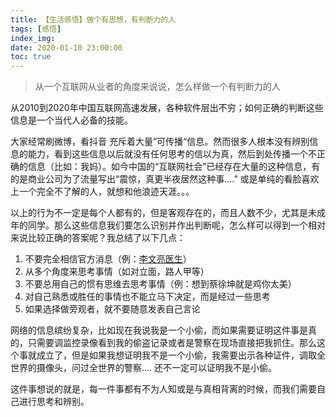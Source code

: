 ```yaml
---
title: 【生活感悟】做个有思想，有判断力的人
tags: [感悟]
index_img: 
date: 2020-01-10 23:00:00
toc: true
---
```


> 从一个互联网从业者的角度来说说，怎么样做一个有判断力的人
<!--more-->

从2010到2020年中国互联网高速发展，各种软件层出不穷；如何正确的判断这些信息是一个当代人必备的技能。

大家经常刷微博，看抖音 充斥着大量”可传播“信息。然而很多人根本没有辨别信息的能力，看到这些信息以后就没有任何思考的信以为真，然后到处传播一个不正确的信息（比如：我妈）。如今中国的“互联网社会”已经存在大量的这种信息，有的是商业公司为了流量写出“震惊，真更半夜居然这种事....” 或是单纯的看脸喜欢上一个完全不了解的人，就想和他浪迹天涯。。。

以上的行为不一定是每个人都有的，但是客观存在的，而且人数不少，尤其是未成年的同学。那么这些信息我们要怎么识别并作出判断呢，怎么样可以得到一个相对来说比较正确的答案呢？我总结了以下几点：

1. 不要完全相信官方消息（例：<a href="http://www.wh.gov.cn/hbgovinfo/zwgk_8265/tzgg/202002/t20200207_304499.html" >李文亮医生</a>）
2. 从多个角度来思考事情（如对立面，路人甲等）
3. 不要总用自己的惯有思维去思考事情（例：想到蔡徐坤就是鸡你太美）
4. 对自己熟悉或胜任的事情也不能立马下决定，而是经过一些思考
5. 如果选择做旁观者，就不要随意发表自己言论

网络的信息缤纷复杂，比如现在我说我是一个小偷，而如果需要证明这件事是真的，只需要调监控录像看到我的偷盗记录或者是警察在现场直接把我抓住。那么这个事就成立了，但是如果我想证明我不是一个小偷，我需要出示各种证件，调取全世界的摄像头，问过全世界的警察.... 还不一定可以证明我不是小偷。

这件事想说的就是，每一件事都有不为人知或是与真相背离的时候，而我们需要自己进行思考和辨别。